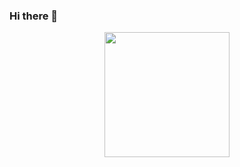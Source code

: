 ### Hi there 👋
<div id ="header" align="center">
  <img src="tps://media.giphy.com/media/xUcmepXMEJWbm/giphy.gif" width="200"/>
</div>
<!--
**kosalvireak/kosalvireak** is a ✨ _special_ ✨ repository because its `README.md` (this file) appears on your GitHub profile.

Here are some ideas to get you started:

- 🔭 I’m currently working on ...
- 🌱 I’m currently learning ...
- 👯 I’m looking to collaborate on ...
- 🤔 I’m looking for help with ...
- 💬 Ask me about ...
- 📫 How to reach me: ...
- 😄 Pronouns: ...
- ⚡ Fun fact: ...
-->
